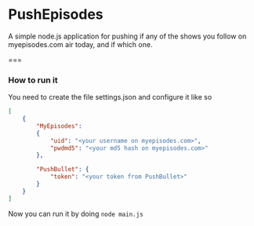 PushEpisodes
============

A simple node.js application for pushing if any of the shows you follow on myepisodes.com air today, and if which one.

===

### How to run it

You need to create the file settings.json and configure it like so

```JSON
[
    {
        "MyEpisodes":
        {
            "uid": "<your username on myepisodes.com>",
            "pwdmd5": "<your md5 hash on myepisodes.com>"
        },

        "PushBullet": {
            "token": "<your token from PushBullet>"
        }
    }
]
```

Now you can run it by doing ```node main.js```


